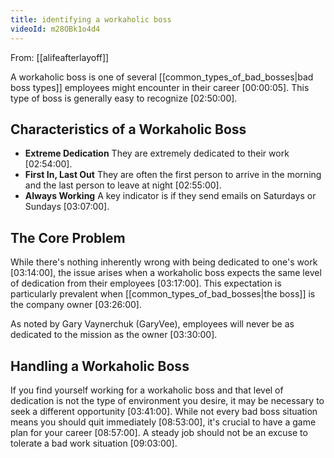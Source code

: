 ```yaml
---
title: identifying a workaholic boss
videoId: m28OBk1o4d4
---
```


From: [[alifeafterlayoff]] <br/> 

A workaholic boss is one of several [[common_types_of_bad_bosses|bad boss types]] employees might encounter in their career <a class="yt-timestamp" data-t="00:00:05">[00:00:05]</a>. This type of boss is generally easy to recognize <a class="yt-timestamp" data-t="02:50:00">[02:50:00]</a>.

## Characteristics of a Workaholic Boss
*   **Extreme Dedication** They are extremely dedicated to their work <a class="yt-timestamp" data-t="02:54:00">[02:54:00]</a>.
*   **First In, Last Out** They are often the first person to arrive in the morning and the last person to leave at night <a class="yt-timestamp" data-t="02:55:00">[02:55:00]</a>.
*   **Always Working** A key indicator is if they send emails on Saturdays or Sundays <a class="yt-timestamp" data-t="03:07:00">[03:07:00]</a>.

## The Core Problem
While there's nothing inherently wrong with being dedicated to one's work <a class="yt-timestamp" data-t="03:14:00">[03:14:00]</a>, the issue arises when a workaholic boss expects the same level of dedication from their employees <a class="yt-timestamp" data-t="03:17:00">[03:17:00]</a>. This expectation is particularly prevalent when [[common_types_of_bad_bosses|the boss]] is the company owner <a class="yt-timestamp" data-t="03:26:00">[03:26:00]</a>.

As noted by Gary Vaynerchuk (GaryVee), employees will never be as dedicated to the mission as the owner <a class="yt-timestamp" data-t="03:30:00">[03:30:00]</a>.

## Handling a Workaholic Boss
If you find yourself working for a workaholic boss and that level of dedication is not the type of environment you desire, it may be necessary to seek a different opportunity <a class="yt-timestamp" data-t="03:41:00">[03:41:00]</a>. While not every bad boss situation means you should quit immediately <a class="yt-timestamp" data-t="08:53:00">[08:53:00]</a>, it's crucial to have a game plan for your career <a class="yt-timestamp" data-t="08:57:00">[08:57:00]</a>. A steady job should not be an excuse to tolerate a bad work situation <a class="yt-timestamp" data-t="09:03:00">[09:03:00]</a>.